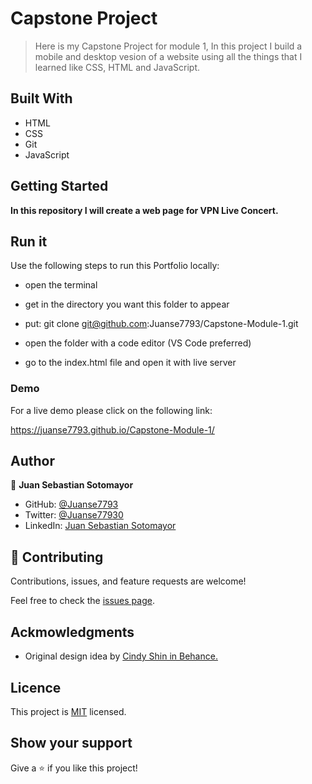 # Capstone Project

> Here is my Capstone Project for module 1, In this project I build a mobile and desktop vesion of a website using all the things that I learned like CSS, HTML and JavaScript.


## Built With

- HTML
- CSS
- Git
- JavaScript

## Getting Started

**In this repository I will create a web page for VPN Live Concert.**

## Run it

Use the following steps to run this Portfolio locally:

- open the terminal

- get in the directory you want this folder to appear

- put: git clone git@github.com:Juanse7793/Capstone-Module-1.git

- open the folder with a code editor (VS Code preferred)

- go to the index.html file and open it with live server


### Demo

For a live demo please click on the following link:

https://juanse7793.github.io/Capstone-Module-1/

## Author

👤 **Juan Sebastian Sotomayor**

- GitHub: [@Juanse7793](https://github.com/Juanse7793)
- Twitter: [@Juanse77930](https://twitter.com/Juanse77930)
- LinkedIn: [Juan Sebastian Sotomayor](https://linkedin.com/in/juan-sebastian-sotomayor-2bb395198)


## 🤝 Contributing

Contributions, issues, and feature requests are welcome!

Feel free to check the [issues page](https://github.com/Juanse7793/Capstone-Module-1/issues).

## Ackmowledgments

- Original design idea by [Cindy Shin in Behance.](https://www.behance.net/adagio07)

## Licence

This project is [MIT](./MIT.md) licensed.

## Show your support

Give a ⭐️ if you like this project!
